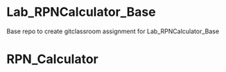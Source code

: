 # Lab_RPNCalculator_Base
Base repo to create gitclassroom assignment for Lab_RPNCalculator_Base
# RPN_Calculator
